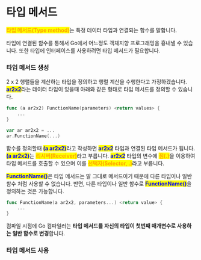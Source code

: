 # 타입 메서드

<mark style="color:orange;">**타입 메서드(Type method)**</mark>는 특정 데이터 타입과 연결되는 함수를 말합니다.

타입에 연결된 함수를 통해서 Go에서 어느정도 객체지향 프로그래밍을 흉내낼 수 있습니다. 또한 타입에 인터페이스를 사용하려면 타입 메서드가 필요합니다.

### 타입 메서드 생성

2 x 2 행렬들을 계산하는 타입을 정의하고 행렬 계산을 수행한다고 가정하겠습니다.  <mark style="color:blue;">**ar2x2**</mark>라는 데이터 타입이 있을때 아래와 같은 형태로 타입 메서드를 정의할 수 있습니다.

```go
func (a ar2x2) FunctionName(parameters) <return values> {
    ...
}

var ar ar2x2 = ...
ar.FunctionName(...)
```

함수를 정의할때 <mark style="color:blue;">**(a ar2x2)**</mark>라고 작성하면 <mark style="color:blue;">**ar2x2**</mark> 타입과 연결된 타입 메서드가 됩니다. <mark style="color:blue;">**(a ar2x2)**</mark>는 <mark style="color:orange;">**리시버(Receiver)**</mark>라고 부릅니다. <mark style="color:blue;">**ar2x2**</mark> 타입의 변수에 <mark style="color:orange;">**점(.)**</mark>을 이용하여 타입 메서드를 호출할 수 있으며 이를 <mark style="color:orange;">**선택자(Selector, .)**</mark>라고 부릅니다.

&#x20;<mark style="color:blue;">**FunctionName()**</mark>은 타입 메서드는 말 그대로 메서드이기 때문에 다른 타입이나 일반 함수 처럼 사용할 수 없습니다. 반면, 다른 타입이나 일반 함수로 <mark style="color:blue;">**FunctionName()**</mark>을 정의하는 것은 가능합니다.

```go
func FunctionName(a ar2x2, parameters...) <return value> {
    ...
}
```

컴파일 시점에 Go 컴파일러는 **타입 메서드를 자신의 타입이 첫번째 매개변수로 사용하는 일반 함수로 변경**합니다.

### 타입 메서드 사용
